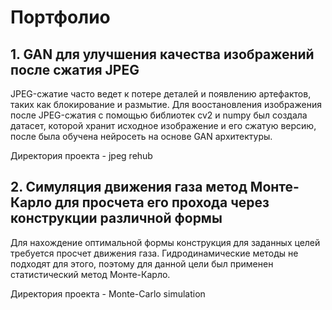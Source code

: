 # Портфолио

## 1. GAN для улучшения качества изображений после сжатия JPEG

JPEG-сжатие часто ведет к потере деталей и появлению артефактов, таких как блокирование и размытие. Для воостановления изображения после JPEG-сжатия с помощью библиотек cv2 и numpy был создала датасет, которой хранит исходное изображение и его сжатую версию, после была обучена нейросеть на основе GAN архитектуры.

Директория проекта - jpeg rehub

## 2. Симуляция движения газа метод Монте-Карло для просчета его прохода через конструкции различной формы

Для нахождение оптимальной формы конструкция для заданных целей требуется просчет движения газа. Гидродинамические методы не подходят для этого, поэтому для данной цели был применен статистический метод Монте-Карло.

Директория проекта - Monte-Carlo simulation

